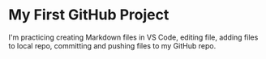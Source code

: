 # My First GitHub Project

I'm practicing creating Markdown files in VS Code, editing file, adding files to local repo, committing and pushing files to my GitHub repo.